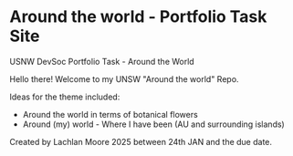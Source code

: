 # Around the world - Portfolio Task Site
USNW DevSoc Portfolio Task - Around the World

Hello there! Welcome to my UNSW "Around the world" Repo.


Ideas for the theme included:
- Around the world in terms of botanical flowers
- Around (my) world - Where I have been (AU and surrounding islands)

Created by Lachlan Moore 2025 between 24th JAN and the due date.
